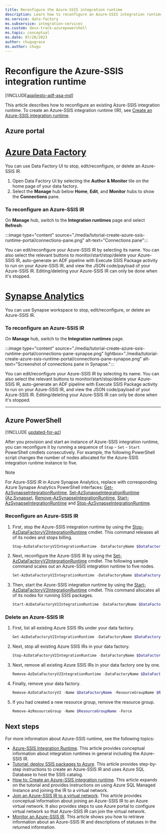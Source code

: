 ```yaml
---
title: Reconfigure the Azure-SSIS integration runtime 
description: Learn how to reconfigure an Azure-SSIS integration runtime in Azure Data Factory after you have already provisioned it.
ms.service: data-factory
ms.subservice: integration-services
ms.custom: devx-track-azurepowershell
ms.topic: conceptual
ms.date: 07/20/2023
author: chugugrace
ms.author: chugu
---
```


# Reconfigure the Azure-SSIS integration runtime

[!INCLUDE[appliesto-adf-asa-md](includes/appliesto-adf-asa-md.md)]

This article describes how to reconfigure an existing Azure-SSIS integration runtime. To create an Azure-SSIS integration runtime (IR), see [Create an Azure-SSIS integration runtime](create-azure-ssis-integration-runtime.md).  

## Azure portal

# [Azure Data Factory](#tab/data-factory)
You can use Data Factory UI to stop, edit/reconfigure, or delete an Azure-SSIS IR. 

1. Open Data Factory UI by selecting the **Author & Monitor** tile on the home page of your data factory.
2. Select the **Manage** hub below **Home**, **Edit**, and **Monitor** hubs to show the **Connections** pane.

### To reconfigure an Azure-SSIS IR
On **Manage** hub, switch to the **Integration runtimes** page and select **Refresh**. 

   :::image type="content" source="./media/tutorial-create-azure-ssis-runtime-portal/connections-pane.png" alt-text="Connections pane":::

   You can edit/reconfigure your Azure-SSIS IR by selecting its name. You can also select the relevant buttons to monitor/start/stop/delete your Azure-SSIS IR, auto-generate an ADF pipeline with Execute SSIS Package activity to run on your Azure-SSIS IR, and view the JSON code/payload of your Azure-SSIS IR.  Editing/deleting your Azure-SSIS IR can only be done when it's stopped.

# [Synapse Analytics](#tab/synapse-analytics)
You can use Synapse workspace to stop, edit/reconfigure, or delete an Azure-SSIS IR.

### To reconfigure an Azure-SSIS IR
On **Manage** hub, switch to the **Integration runtimes** page. 

   :::image type="content" source="./media/tutorial-create-azure-ssis-runtime-portal/connections-pane-synapse.png" lightbox="./media/tutorial-create-azure-ssis-runtime-portal/connections-pane-synapse.png" alt-text="Screenshot of connections pane in Synapse.":::

   You can edit/reconfigure your Azure-SSIS IR by selecting its name. You can also select the relevant buttons to monitor/start/stop/delete your Azure-SSIS IR, auto-generate an ADF pipeline with Execute SSIS Package activity to run on your Azure-SSIS IR, and view the JSON code/payload of your Azure-SSIS IR.  Editing/deleting your Azure-SSIS IR can only be done when it's stopped.

---

## Azure PowerShell

[!INCLUDE [updated-for-az](../../includes/updated-for-az.md)]

After you provision and start an instance of Azure-SSIS integration runtime, you can reconfigure it by running a sequence of `Stop` - `Set` - `Start` PowerShell cmdlets consecutively. For example, the following PowerShell script changes the number of nodes allocated for the Azure-SSIS integration runtime instance to five.

> [!NOTE]
> For Azure-SSIS IR in Azure Synapse Analytics, replace with corresponding Azure Synapse Analytics PowerShell interfaces:  [Get-AzSynapseIntegrationRuntime](/powershell/module/az.synapse/get-azsynapseintegrationruntime), [Set-AzSynapseIntegrationRuntime (Az.Synapse)](/powershell/module/az.synapse/set-azsynapseintegrationruntime), [Remove-AzSynapseIntegrationRuntime](/powershell/module/az.synapse/remove-azsynapseintegrationruntime), [Start-AzSynapseIntegrationRuntime](/powershell/module/az.synapse/start-azsynapseintegrationruntime) and [Stop-AzSynapseIntegrationRuntime](/powershell/module/az.synapse/stop-azsynapseintegrationruntime).

### Reconfigure an Azure-SSIS IR

1. First, stop the Azure-SSIS integration runtime by using the [Stop-AzDataFactoryV2IntegrationRuntime](/powershell/module/az.datafactory/stop-Azdatafactoryv2integrationruntime) cmdlet. This command releases all of its nodes and stops billing.

   ```powershell
   Stop-AzDataFactoryV2IntegrationRuntime -DataFactoryName $DataFactoryName -Name $AzureSSISName -ResourceGroupName $ResourceGroupName 
   ```
2. Next, reconfigure the Azure-SSIS IR by using the [Set-AzDataFactoryV2IntegrationRuntime](/powershell/module/az.datafactory/set-Azdatafactoryv2integrationruntime) cmdlet. The following sample command scales out an Azure-SSIS integration runtime to five nodes.

   ```powershell
   Set-AzDataFactoryV2IntegrationRuntime -DataFactoryName $DataFactoryName -Name $AzureSSISName -ResourceGroupName $ResourceGroupName -NodeCount 5
   ```  
3. Then, start the Azure-SSIS integration runtime by using the [Start-AzDataFactoryV2IntegrationRuntime](/powershell/module/az.datafactory/start-Azdatafactoryv2integrationruntime) cmdlet. This command allocates all of its nodes for running SSIS packages.   

   ```powershell
   Start-AzDataFactoryV2IntegrationRuntime -DataFactoryName $DataFactoryName -Name $AzureSSISName -ResourceGroupName $ResourceGroupName
   ```

### Delete an Azure-SSIS IR
1. First, list all existing Azure SSIS IRs under your data factory.

   ```powershell
   Get-AzDataFactoryV2IntegrationRuntime -DataFactoryName $DataFactoryName -ResourceGroupName $ResourceGroupName -Status
   ```
2. Next, stop all existing Azure SSIS IRs in your data factory.

   ```powershell
   Stop-AzDataFactoryV2IntegrationRuntime -DataFactoryName $DataFactoryName -Name $AzureSSISName -ResourceGroupName $ResourceGroupName -Force
   ```
3. Next, remove all existing Azure SSIS IRs in your data factory one by one.

   ```powershell
   Remove-AzDataFactoryV2IntegrationRuntime -DataFactoryName $DataFactoryName -Name $AzureSSISName -ResourceGroupName $ResourceGroupName -Force
   ```
4. Finally, remove your data factory.

   ```powershell
   Remove-AzDataFactoryV2 -Name $DataFactoryName -ResourceGroupName $ResourceGroupName -Force
   ```
5. If you had created a new resource group, remove the resource group.

   ```powershell
   Remove-AzResourceGroup -Name $ResourceGroupName -Force 
   ```

## Next steps
For more information about Azure-SSIS runtime, see the following topics: 

- [Azure-SSIS Integration Runtime](concepts-integration-runtime.md#azure-ssis-integration-runtime). This article provides conceptual information about integration runtimes in general including the Azure-SSIS IR. 
- [Tutorial: deploy SSIS packages to Azure](./tutorial-deploy-ssis-packages-azure.md). This article provides step-by-step instructions to create an Azure-SSIS IR and uses Azure SQL Database to host the SSIS catalog. 
- [How to: Create an Azure-SSIS integration runtime](create-azure-ssis-integration-runtime.md). This article expands on the tutorial and provides instructions on using Azure SQL Managed Instance and joining the IR to a virtual network. 
- [Join an Azure-SSIS IR to a virtual network](join-azure-ssis-integration-runtime-virtual-network.md). This article provides conceptual information about joining an Azure-SSIS IR to an Azure virtual network. It also provides steps to use Azure portal to configure virtual network so that Azure-SSIS IR can join the virtual network. 
- [Monitor an Azure-SSIS IR](monitor-integration-runtime.md#azure-ssis-integration-runtime). This article shows you how to retrieve information about an Azure-SSIS IR and descriptions of statuses in the returned information.
